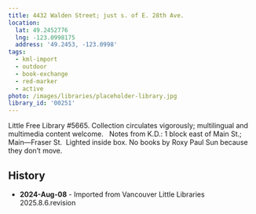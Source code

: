 ```yaml
---
title: 4432 Walden Street; just s. of E. 28th Ave.
location:
  lat: 49.2452776
  lng: -123.0998175
  address: '49.2453, -123.0998'
tags:
  - kml-import
  - outdoor
  - book-exchange
  - red-marker
  - active
photo: /images/libraries/placeholder-library.jpg
library_id: '00251'
---
```

Little Free Library #5665.
 Collection circulates vigorously; multilingual and multimedia content welcome.  
Notes from K.D.: 1 block east of Main St.; 
Main—Fraser St.  Lighted inside box.
No books by Roxy Paul Sun because they don’t move.

## History
- **2024-Aug-08** - Imported from Vancouver Little Libraries 2025.8.6.revision
